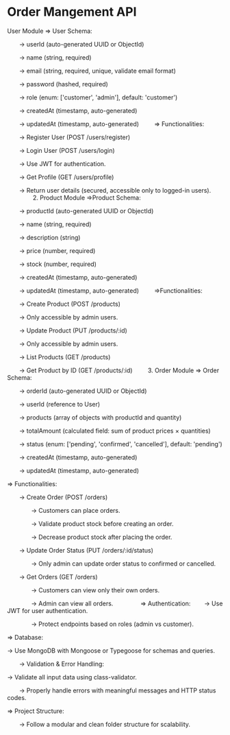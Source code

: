 # Order Mangement API

User Module
=> User Schema:

  -> userId (auto-generated UUID or ObjectId)

  -> name (string, required)

  -> email (string, required, unique, validate email format)

  -> password (hashed, required)

  -> role (enum: ['customer', 'admin'], default: 'customer')

  -> createdAt (timestamp, auto-generated)

  -> updatedAt (timestamp, auto-generated)    => Functionalities:

  -> Register User (POST /users/register)

  -> Login User (POST /users/login)

  -> Use JWT for authentication.

  -> Get Profile (GET /users/profile)

  -> Return user details (secured, accessible only to logged-in users).      2. Product Module =>Product Schema:

  -> productId (auto-generated UUID or ObjectId)

  -> name (string, required)

  -> description (string)

  -> price (number, required)

  -> stock (number, required)

  -> createdAt (timestamp, auto-generated)

  -> updatedAt (timestamp, auto-generated)    =>Functionalities:

  -> Create Product (POST /products)

  -> Only accessible by admin users.

  -> Update Product (PUT /products/:id)

  -> Only accessible by admin users.

  -> List Products (GET /products)

  -> Get Product by ID (GET /products/:id)    3. Order Module => Order Schema:

  -> orderId (auto-generated UUID or ObjectId)

  -> userId (reference to User)

  -> products (array of objects with productId and quantity)

  -> totalAmount (calculated field: sum of product prices × quantities)

  -> status (enum: ['pending', 'confirmed', 'cancelled'], default: 'pending')

  -> createdAt (timestamp, auto-generated)

  -> updatedAt (timestamp, auto-generated)

=> Functionalities:

  -> Create Order (POST /orders)

    -> Customers can place orders.

    -> Validate product stock before creating an order.

    -> Decrease product stock after placing the order.

  -> Update Order Status (PUT /orders/:id/status)

    -> Only admin can update order status to confirmed or cancelled.

  -> Get Orders (GET /orders)

    -> Customers can view only their own orders.

    -> Admin can view all orders.      => Authentication:   -> Use JWT for user authentication.

    -> Protect endpoints based on roles (admin vs customer).

=> Database:

-> Use MongoDB with Mongoose or Typegoose for schemas and queries.

  -> Validation & Error Handling:

-> Validate all input data using class-validator.

  -> Properly handle errors with meaningful messages and HTTP status codes.

=> Project Structure:

  -> Follow a modular and clean folder structure for scalability.
